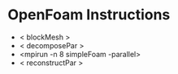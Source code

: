 # OpenFoam Instructions


* < blockMesh >
* < decomposePar >
* <mpirun -n 8 simpleFoam -parallel>
* < reconstructPar >
